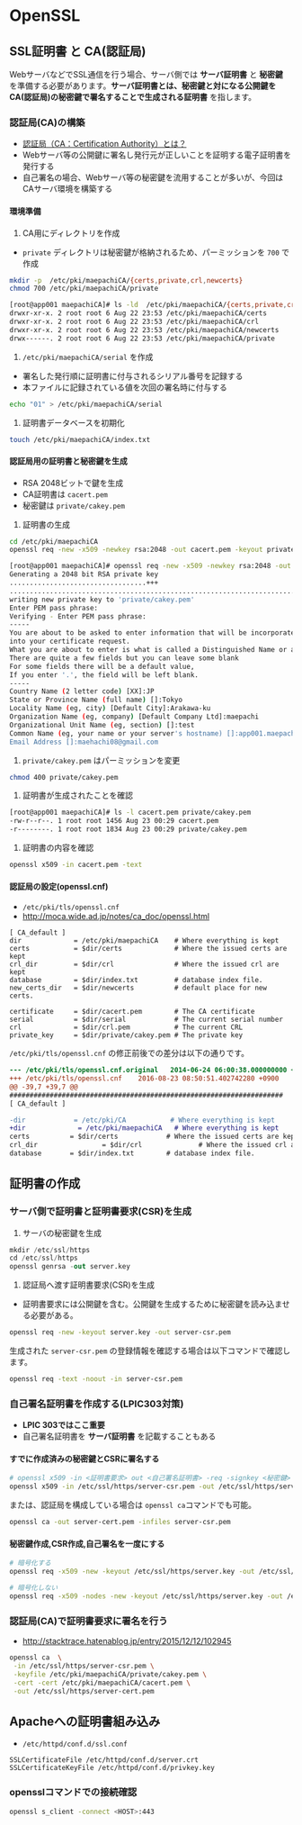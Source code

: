 # OpenSSL

## SSL証明書 と CA(認証局)

  WebサーバなどでSSL通信を行う場合、サーバ側では **サーバ証明書** と **秘密鍵** を準備する必要があります。**サーバ証明書とは、秘密鍵と対になる公開鍵をCA(認証局)の秘密鍵で署名することで生成される証明書** を指します。


### 認証局(CA)の構築
  - [認証局（CA：Certification Authority）とは？](https://jp.globalsign.com/knowledge/ca.html)
  - Webサーバ等の公開鍵に署名し発行元が正しいことを証明する電子証明書を発行する
  - 自己署名の場合、Webサーバ等の秘密鍵を流用することが多いが、今回はCAサーバ環境を構築する

#### 環境準備

 1. CA用にディレクトリを作成
   - `private` ディレクトリは秘密鍵が格納されるため、パーミッションを `700` で作成

 ```sh
mkdir -p  /etc/pki/maepachiCA/{certs,private,crl,newcerts}
chmod 700 /etc/pki/maepachiCA/private 
```

 ```sh
[root@app001 maepachiCA]# ls -ld  /etc/pki/maepachiCA/{certs,private,crl,newcerts}
drwxr-xr-x. 2 root root 6 Aug 22 23:53 /etc/pki/maepachiCA/certs
drwxr-xr-x. 2 root root 6 Aug 22 23:53 /etc/pki/maepachiCA/crl
drwxr-xr-x. 2 root root 6 Aug 22 23:53 /etc/pki/maepachiCA/newcerts
drwx------. 2 root root 6 Aug 22 23:53 /etc/pki/maepachiCA/private
```

 1. `/etc/pki/maepachiCA/serial` を作成
   - 署名した発行順に証明書に付与されるシリアル番号を記録する
   - 本ファイルに記録されている値を次回の署名時に付与する

 ```sh
echo "01" > /etc/pki/maepachiCA/serial
```

 1. 証明書データベースを初期化

 ```sh
touch /etc/pki/maepachiCA/index.txt
```

#### 認証局用の証明書と秘密鍵を生成
  - RSA 2048ビットで鍵を生成
  - CA証明書は `cacert.pem`
  - 秘密鍵は `private/cakey.pem`

  1. 証明書の生成

 ```sh
cd /etc/pki/maepachiCA
openssl req -new -x509 -newkey rsa:2048 -out cacert.pem -keyout private/cakey.pem -days 1825
```

 ```sh
[root@app001 maepachiCA]# openssl req -new -x509 -newkey rsa:2048 -out cacert.pem -keyout private/cakey.pem -days 1825
Generating a 2048 bit RSA private key
..................................+++
...................................................................................+++
writing new private key to 'private/cakey.pem'
Enter PEM pass phrase:
Verifying - Enter PEM pass phrase:
-----
You are about to be asked to enter information that will be incorporated
into your certificate request.
What you are about to enter is what is called a Distinguished Name or a DN.
There are quite a few fields but you can leave some blank
For some fields there will be a default value,
If you enter '.', the field will be left blank.
-----
Country Name (2 letter code) [XX]:JP
State or Province Name (full name) []:Tokyo
Locality Name (eg, city) [Default City]:Arakawa-ku
Organization Name (eg, company) [Default Company Ltd]:maepachi
Organizational Unit Name (eg, section) []:test
Common Name (eg, your name or your server's hostname) []:app001.maepachi.local
Email Address []:maehachi08@gmail.com
```

  1. `private/cakey.pem` はパーミッションを変更

 ```sh
chmod 400 private/cakey.pem
```

  1. 証明書が生成されたことを確認

 ```sh
[root@app001 maepachiCA]# ls -l cacert.pem private/cakey.pem 
-rw-r--r--. 1 root root 1456 Aug 23 00:29 cacert.pem
-r--------. 1 root root 1834 Aug 23 00:29 private/cakey.pem
```
  1. 証明書の内容を確認

 ```sh
openssl x509 -in cacert.pem -text
```

#### 認証局の設定(openssl.cnf)
  - `/etc/pki/tls/openssl.cnf`
  - http://moca.wide.ad.jp/notes/ca_doc/openssl.html

 ```
[ CA_default ]
dir             = /etc/pki/maepachiCA    # Where everything is kept
certs           = $dir/certs             # Where the issued certs are kept
crl_dir         = $dir/crl               # Where the issued crl are kept
database        = $dir/index.txt         # database index file.
new_certs_dir   = $dir/newcerts          # default place for new certs.

certificate     = $dir/cacert.pem        # The CA certificate
serial          = $dir/serial            # The current serial number
crl             = $dir/crl.pem           # The current CRL
private_key     = $dir/private/cakey.pem # The private key
```

 `/etc/pki/tls/openssl.cnf` の修正前後での差分は以下の通りです。

 ```diff
--- /etc/pki/tls/openssl.cnf.original   2014-06-24 06:00:38.000000000 +0900
+++ /etc/pki/tls/openssl.cnf    2016-08-23 08:50:51.402742280 +0900
@@ -39,7 +39,7 @@
 ####################################################################
 [ CA_default ]
 
-dir            = /etc/pki/CA           # Where everything is kept
+dir             = /etc/pki/maepachiCA   # Where everything is kept
 certs          = $dir/certs            # Where the issued certs are kept
 crl_dir                = $dir/crl              # Where the issued crl are kept
 database       = $dir/index.txt        # database index file.
```

## 証明書の作成

### サーバ側で証明書と証明書要求(CSR)を生成

 1. サーバの秘密鍵を生成

 ```s
mkdir /etc/ssl/https
cd /etc/ssl/https
openssl genrsa -out server.key 
```

 1. 認証局へ渡す証明書要求(CSR)を生成
   - 証明書要求には公開鍵を含む。公開鍵を生成するために秘密鍵を読み込ませる必要がある。

 ```sh
openssl req -new -keyout server.key -out server-csr.pem
```

 生成された `server-csr.pem` の登録情報を確認する場合は以下コマンドで確認します。

 ```sh
openssl req -text -noout -in server-csr.pem
```

### 自己署名証明書を作成する(LPIC303対策)
  - **LPIC 303ではここ重要**
  - 自己署名証明書を **サーバ証明書** を記載することもある

#### すでに作成済みの秘密鍵とCSRに署名する

 ```sh
# openssl x509 -in <証明書要求> out <自己署名証明書> -req -signkey <秘密鍵> -days <期限>
openssl x509 -in /etc/ssl/https/server-csr.pem -out /etc/ssl/https/server-cert.pem -req -signkey /etc/ssl/https/server.key -days 365
```

 または、認証局を構成している場合は `openssl ca`コマンドでも可能。

 ```sh
openssl ca -out server-cert.pem -infiles server-csr.pem
```

#### 秘密鍵作成,CSR作成,自己署名を一度にする

 ```sh
# 暗号化する
openssl req -x509 -new -keyout /etc/ssl/https/server.key -out /etc/ssl/https/server.crt -days 365

# 暗号化しない
openssl req -x509 -nodes -new -keyout /etc/ssl/https/server.key -out /etc/ssl/https/server.crt -days 365
```

### 認証局(CA)で証明書要求に署名を行う
  - http://stacktrace.hatenablog.jp/entry/2015/12/12/102945

 ```sh
openssl ca  \
  -in /etc/ssl/https/server-csr.pem \
  -keyfile /etc/pki/maepachiCA/private/cakey.pem \
  -cert -cert /etc/pki/maepachiCA/cacert.pem \
  -out /etc/ssl/https/server-cert.pem 
```

## Apacheへの証明書組み込み
  - `/etc/httpd/conf.d/ssl.conf`

 ```
SSLCertificateFile /etc/httpd/conf.d/server.crt
SSLCertificateKeyFile /etc/httpd/conf.d/privkey.key
```

### opensslコマンドでの接続確認

 ```sh
 openssl s_client -connect <HOST>:443
```




